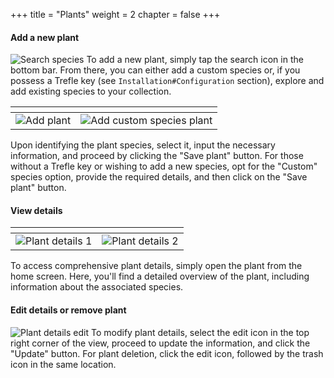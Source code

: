 +++
title = "Plants"
weight = 2
chapter = false
+++

#### Add a new plant
![Search species](/images/search.png?height=80vh)
To add a new plant, simply tap the search icon in the bottom bar. From there, you can either add a custom species or, if you possess a Trefle key (see `Installation#Configuration` section), explore and add existing species to your collection.

| <!-- -->    | <!-- -->    |
|-------------|-------------|
| ![Add plant](/images/add-plant.png?height=80vh)| ![Add custom species plant](/images/add-custom-species.png?height=80vh) |

Upon identifying the plant species, select it, input the necessary information, and proceed by clicking the "Save plant" button. For those without a Trefle key or wishing to add a new species, opt for the "Custom" species option, provide the required details, and then click on the "Save plant" button.

#### View details
| <!-- -->    | <!-- -->    |
|-------------|-------------|
| ![Plant details 1](/images/plant-details-1.png?height=80vh) | ![Plant details 2](/images/plant-details-2.png?height=80vh) |

To access comprehensive plant details, simply open the plant from the home screen. Here, you'll find a detailed overview of the plant, including information about the associated species.

#### Edit details or remove plant
![Plant details edit](/images/plant-details-edit.png?height=80vh)
To modify plant details, select the edit icon in the top right corner of the view, proceed to update the information, and click the "Update" button. For plant deletion, click the edit icon, followed by the trash icon in the same location.